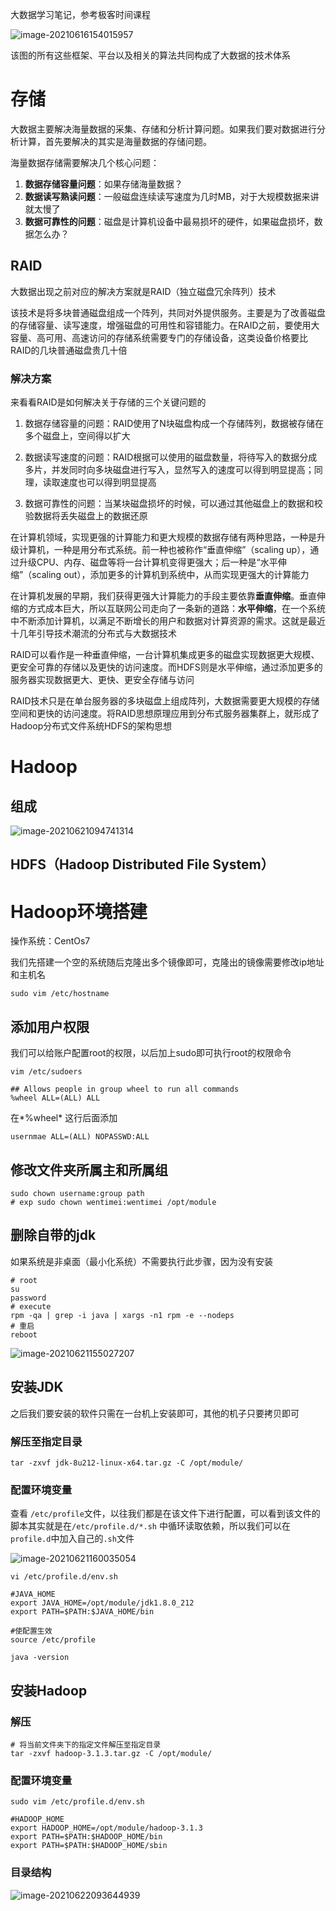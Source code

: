大数据学习笔记，参考极客时间课程

![image-20210616154015957](README.assets/image-20210616154015957.png)

该图的所有这些框架、平台以及相关的算法共同构成了大数据的技术体系

# 存储

大数据主要解决海量数据的采集、存储和分析计算问题。如果我们要对数据进行分析计算，首先要解决的其实是海量数据的存储问题。

海量数据存储需要解决几个核心问题：

1. **数据存储容量问题**：如果存储海量数据？
2. **数据读写熟读问题**：一般磁盘连续读写速度为几时MB，对于大规模数据来讲就太慢了
3. **数据可靠性的问题**：磁盘是计算机设备中最易损坏的硬件，如果磁盘损坏，数据怎么办？

## RAID

大数据出现之前对应的解决方案就是RAID（独立磁盘冗余阵列）技术

该技术是将多块普通磁盘组成一个阵列，共同对外提供服务。主要是为了改善磁盘的存储容量、读写速度，增强磁盘的可用性和容错能力。在RAID之前，要使用大容量、高可用、高速访问的存储系统需要专门的存储设备，这类设备价格要比RAID的几块普通磁盘贵几十倍

### 解决方案

来看看RAID是如何解决关于存储的三个关键问题的

1. 数据存储容量的问题：RAID使用了N块磁盘构成一个存储阵列，数据被存储在多个磁盘上，空间得以扩大

2. 数据读写速度的问题：RAID根据可以使用的磁盘数量，将待写入的数据分成多片，并发同时向多块磁盘进行写入，显然写入的速度可以得到明显提高；同理，读取速度也可以得到明显提高
3. 数据可靠性的问题：当某块磁盘损坏的时候，可以通过其他磁盘上的数据和校验数据将丢失磁盘上的数据还原

在计算机领域，实现更强的计算能力和更大规模的数据存储有两种思路，一种是升级计算机，一种是用分布式系统。前一种也被称作“垂直伸缩”（scaling up），通过升级CPU、内存、磁盘等将一台计算机变得更强大；后一种是“水平伸缩”（scaling out），添加更多的计算机到系统中，从而实现更强大的计算能力

在计算机发展的早期，我们获得更强大计算能力的手段主要依靠**垂直伸缩**。垂直伸缩的方式成本巨大，所以互联网公司走向了一条新的道路：**水平伸缩**，在一个系统中不断添加计算机，以满足不断增长的用户和数据对计算资源的需求。这就是最近十几年引导技术潮流的分布式与大数据技术

RAID可以看作是一种垂直伸缩，一台计算机集成更多的磁盘实现数据更大规模、更安全可靠的存储以及更快的访问速度。而HDFS则是水平伸缩，通过添加更多的服务器实现数据更大、更快、更安全存储与访问

RAID技术只是在单台服务器的多块磁盘上组成阵列，大数据需要更大规模的存储空间和更快的访问速度。将RAID思想原理应用到分布式服务器集群上，就形成了Hadoop分布式文件系统HDFS的架构思想

# Hadoop

## 组成

![image-20210621094741314](README.assets/image-20210621094741314.png)

## HDFS（Hadoop Distributed File System）

# Hadoop环境搭建

操作系统：CentOs7

我们先搭建一个空的系统随后克隆出多个镜像即可，克隆出的镜像需要修改ip地址和主机名

```shell
sudo vim /etc/hostname
```

## 添加用户权限

我们可以给账户配置root的权限，以后加上sudo即可执行root的权限命令

```shell
vim /etc/sudoers
```

```shell
## Allows people in group wheel to run all commands
%wheel ALL=(ALL) ALL
```

在*%wheel* 这行后面添加

```shell
usernmae ALL=(ALL) NOPASSWD:ALL
```

## 修改文件夹所属主和所属组

```shell
sudo chown username:group path
# exp sudo chown wentimei:wentimei /opt/module
```

## 删除自带的jdk

如果系统是非桌面（最小化系统）不需要执行此步骤，因为没有安装

```shell
# root
su
password
# execute
rpm -qa | grep -i java | xargs -n1 rpm -e --nodeps
# 重启
reboot
```

![image-20210621155027207](README.assets/image-20210621155027207.png)

## 安装JDK

之后我们要安装的软件只需在一台机上安装即可，其他的机子只要拷贝即可

### 解压至指定目录

```shell
tar -zxvf jdk-8u212-linux-x64.tar.gz -C /opt/module/
```

### 配置环境变量

查看 `/etc/profile`文件，以往我们都是在该文件下进行配置，可以看到该文件的脚本其实就是在`/etc/profile.d/*.sh` 中循环读取依赖，所以我们可以在`profile.d`中加入自己的`.sh`文件

![image-20210621160035054](README.assets/image-20210621160035054.png)

```shell
vi /etc/profile.d/env.sh

#JAVA_HOME
export JAVA_HOME=/opt/module/jdk1.8.0_212
export PATH=$PATH:$JAVA_HOME/bin

#使配置生效
source /etc/profile

java -version
```

## 安装Hadoop

### 解压

```shell
# 将当前文件夹下的指定文件解压至指定目录
tar -zxvf hadoop-3.1.3.tar.gz -C /opt/module/
```

### 配置环境变量

```shell
sudo vim /etc/profile.d/env.sh

#HADOOP_HOME
export HADOOP_HOME=/opt/module/hadoop-3.1.3
export PATH=$PATH:$HADOOP_HOME/bin
export PATH=$PATH:$HADOOP_HOME/sbin
```

### 目录结构

![image-20210622093644939](README.assets/image-20210622093644939.png)

